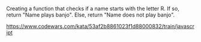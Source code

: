Creating a function that checks if a name starts with the letter R. If so, return "Name plays banjo". Else, return "Name does not play banjo".

https://www.codewars.com/kata/53af2b8861023f1d88000832/train/javascript
